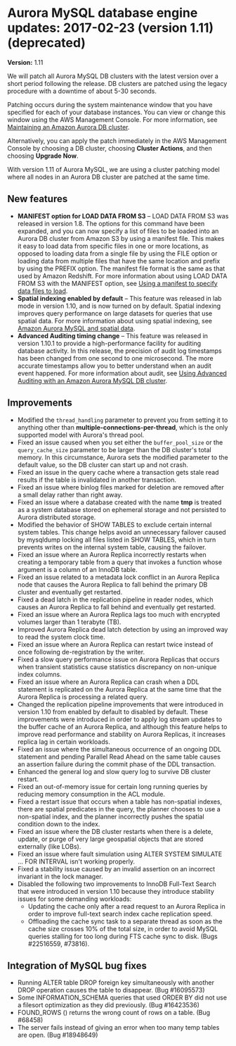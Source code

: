 # Aurora MySQL database engine updates: 2017\-02\-23 \(version 1\.11\) \(deprecated\)<a name="AuroraMySQL.Updates.20170223"></a>

**Version:** 1\.11

We will patch all Aurora MySQL DB clusters with the latest version over a short period following the release\. DB clusters are patched using the legacy procedure with a downtime of about 5\-30 seconds\. 

Patching occurs during the system maintenance window that you have specified for each of your database instances\. You can view or change this window using the AWS Management Console\. For more information, see [Maintaining an Amazon Aurora DB cluster](USER_UpgradeDBInstance.Maintenance.md)\.

Alternatively, you can apply the patch immediately in the AWS Management Console by choosing a DB cluster, choosing **Cluster Actions**, and then choosing **Upgrade Now**\.

With version 1\.11 of Aurora MySQL, we are using a cluster patching model where all nodes in an Aurora DB cluster are patched at the same time\.

## New features<a name="AuroraMySQL.Updates.20170223.New"></a>
+ **MANIFEST option for LOAD DATA FROM S3** – LOAD DATA FROM S3 was released in version 1\.8\. The options for this command have been expanded, and you can now specify a list of files to be loaded into an Aurora DB cluster from Amazon S3 by using a manifest file\. This makes it easy to load data from specific files in one or more locations, as opposed to loading data from a single file by using the FILE option or loading data from multiple files that have the same location and prefix by using the PREFIX option\. The manifest file format is the same as that used by Amazon Redshift\. For more information about using LOAD DATA FROM S3 with the MANIFEST option, see [Using a manifest to specify data files to load](AuroraMySQL.Integrating.LoadFromS3.md#AuroraMySQL.Integrating.LoadFromS3.Manifest)\.
+ **Spatial indexing enabled by default** – This feature was released in lab mode in version 1\.10, and is now turned on by default\. Spatial indexing improves query performance on large datasets for queries that use spatial data\. For more information about using spatial indexing, see [Amazon Aurora MySQL and spatial data](Aurora.AuroraMySQL.Overview.md#Aurora.AuroraMySQL.Spatial)\.
+ **Advanced Auditing timing change** – This feature was released in version 1\.10\.1 to provide a high\-performance facility for auditing database activity\. In this release, the precision of audit log timestamps has been changed from one second to one microsecond\. The more accurate timestamps allow you to better understand when an audit event happened\. For more information about audit, see [Using Advanced Auditing with an Amazon Aurora MySQL DB cluster](AuroraMySQL.Auditing.md)\.

## Improvements<a name="AuroraMySQL.Updates.20170223.Improvements"></a>
+ Modified the `thread_handling` parameter to prevent you from setting it to anything other than **multiple\-connections\-per\-thread**, which is the only supported model with Aurora's thread pool\.
+ Fixed an issue caused when you set either the `buffer_pool_size` or the `query_cache_size` parameter to be larger than the DB cluster's total memory\. In this circumstance, Aurora sets the modified parameter to the default value, so the DB cluster can start up and not crash\.
+ Fixed an issue in the query cache where a transaction gets stale read results if the table is invalidated in another transaction\.
+ Fixed an issue where binlog files marked for deletion are removed after a small delay rather than right away\.
+ Fixed an issue where a database created with the name **tmp** is treated as a system database stored on ephemeral storage and not persisted to Aurora distributed storage\.
+ Modified the behavior of SHOW TABLES to exclude certain internal system tables\. This change helps avoid an unnecessary failover caused by mysqldump locking all files listed in SHOW TABLES, which in turn prevents writes on the internal system table, causing the failover\.
+ Fixed an issue where an Aurora Replica incorrectly restarts when creating a temporary table from a query that invokes a function whose argument is a column of an InnoDB table\.
+ Fixed an issue related to a metadata lock conflict in an Aurora Replica node that causes the Aurora Replica to fall behind the primary DB cluster and eventually get restarted\.
+ Fixed a dead latch in the replication pipeline in reader nodes, which causes an Aurora Replica to fall behind and eventually get restarted\.
+ Fixed an issue where an Aurora Replica lags too much with encrypted volumes larger than 1 terabyte \(TB\)\.
+ Improved Aurora Replica dead latch detection by using an improved way to read the system clock time\.
+ Fixed an issue where an Aurora Replica can restart twice instead of once following de\-registration by the writer\.
+ Fixed a slow query performance issue on Aurora Replicas that occurs when transient statistics cause statistics discrepancy on non\-unique index columns\.
+ Fixed an issue where an Aurora Replica can crash when a DDL statement is replicated on the Aurora Replica at the same time that the Aurora Replica is processing a related query\.
+ Changed the replication pipeline improvements that were introduced in version 1\.10 from enabled by default to disabled by default\. These improvements were introduced in order to apply log stream updates to the buffer cache of an Aurora Replica, and although this feature helps to improve read performance and stability on Aurora Replicas, it increases replica lag in certain workloads\.
+ Fixed an issue where the simultaneous occurrence of an ongoing DDL statement and pending Parallel Read Ahead on the same table causes an assertion failure during the commit phase of the DDL transaction\.
+ Enhanced the general log and slow query log to survive DB cluster restart\.
+ Fixed an out\-of\-memory issue for certain long running queries by reducing memory consumption in the ACL module\.
+ Fixed a restart issue that occurs when a table has non\-spatial indexes, there are spatial predicates in the query, the planner chooses to use a non\-spatial index, and the planner incorrectly pushes the spatial condition down to the index\.
+ Fixed an issue where the DB cluster restarts when there is a delete, update, or purge of very large geospatial objects that are stored externally \(like LOBs\)\.
+ Fixed an issue where fault simulation using ALTER SYSTEM SIMULATE \.\.\. FOR INTERVAL isn't working properly\.
+ Fixed a stability issue caused by an invalid assertion on an incorrect invariant in the lock manager\.
+ Disabled the following two improvements to InnoDB Full\-Text Search that were introduced in version 1\.10 because they introduce stability issues for some demanding workloads:
  +  Updating the cache only after a read request to an Aurora Replica in order to improve full\-text search index cache replication speed\. 
  + Offloading the cache sync task to a separate thread as soon as the cache size crosses 10% of the total size, in order to avoid MySQL queries stalling for too long during FTS cache sync to disk\. \(Bugs \#22516559, \#73816\)\.

## Integration of MySQL bug fixes<a name="AuroraMySQL.Updates.20170223.BugFixes"></a>
+ Running ALTER table DROP foreign key simultaneously with another DROP operation causes the table to disappear\. \(Bug \#16095573\)
+ Some INFORMATION\_SCHEMA queries that used ORDER BY did not use a filesort optimization as they did previously\. \(Bug \#16423536\)
+ FOUND\_ROWS \(\) returns the wrong count of rows on a table\. \(Bug \#68458\)
+ The server fails instead of giving an error when too many temp tables are open\. \(Bug \#18948649\)